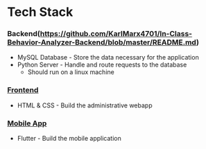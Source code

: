 # Tech Stack
### Backend(https://github.com/KarlMarx4701/In-Class-Behavior-Analyzer-Backend/blob/master/README.md)
* MySQL Database - Store the data necessary for the application  
* Python Server - Handle and route requests to the database  
  * Should run on a linux machine

### [Frontend](https://github.com/Tebbee/In-Class-Behavior-Analyzer-FrontEnd)
* HTML & CSS - Build the administrative webapp

### [Mobile App](https://github.com/Tebbee/In-Class-Behavior-Analyzer-MobileApp/blob/master/README.md)  
* Flutter - Build the mobile application

